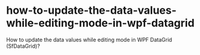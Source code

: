 # how-to-update-the-data-values-while-editing-mode-in-wpf-datagrid
How to update the data values while editing mode in WPF DataGrid (SfDataGrid)?
